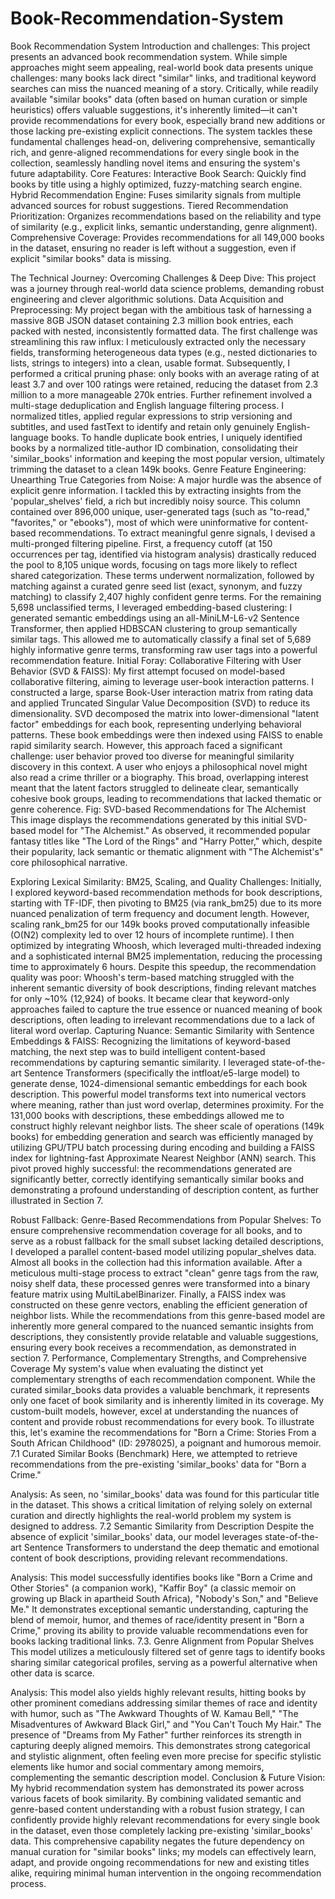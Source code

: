 # Book-Recommendation-System

Book Recommendation System
Introduction and challenges:
This project presents an advanced book recommendation system. While simple approaches might seem appealing, real-world book data presents unique challenges: many books lack direct "similar" links, and traditional keyword searches can miss the nuanced meaning of a story.
Critically, while readily available "similar books" data (often based on human curation or simple heuristics) offers valuable suggestions, it's inherently limited—it can't provide recommendations for every book, especially brand new additions or those lacking pre-existing explicit connections. The system tackles these fundamental challenges head-on, delivering comprehensive, semantically rich, and genre-aligned recommendations for every single book in the collection, seamlessly handling novel items and ensuring the system's future adaptability.
Core Features:
Interactive Book Search: Quickly find books by title using a highly optimized, fuzzy-matching search engine.
Hybrid Recommendation Engine: Fuses similarity signals from multiple advanced sources for robust suggestions.
Tiered Recommendation Prioritization: Organizes recommendations based on the reliability and type of similarity (e.g., explicit links, semantic understanding, genre alignment).
Comprehensive Coverage: Provides recommendations for all 149,000 books in the dataset, ensuring no reader is left without a suggestion, even if explicit "similar books" data is missing.

The Technical Journey: Overcoming Challenges & Deep Dive:
This project was a journey through real-world data science problems, demanding robust engineering and clever algorithmic solutions.
Data Acquisition and Preprocessing:
My project began with the ambitious task of harnessing a massive 8GB JSON dataset containing 2.3 million book entries, each packed with nested, inconsistently formatted data. The first challenge was streamlining this raw influx: I meticulously extracted only the necessary fields, transforming heterogeneous data types (e.g., nested dictionaries to lists, strings to integers) into a clean, usable format. Subsequently, I performed a critical pruning phase: only books with an average rating of at least 3.7 and over 100 ratings were retained, reducing the dataset from 2.3 million to a more manageable 270k entries. Further refinement involved a multi-stage deduplication and English language filtering process. I normalized titles, applied regular expressions to strip versioning and subtitles, and used fastText to identify and retain only genuinely English-language books. To handle duplicate book entries, I uniquely identified books by a normalized title-author ID combination, consolidating their 'similar_books' information and keeping the most popular version, ultimately trimming the dataset to a clean 149k books.
Genre Feature Engineering: Unearthing True Categories from Noise:
A major hurdle was the absence of explicit genre information. I tackled this by extracting insights from the 'popular_shelves' field, a rich but incredibly noisy source. This column contained over 896,000 unique, user-generated tags (such as "to-read," "favorites," or "ebooks"), most of which were uninformative for content-based recommendations. To extract meaningful genre signals, I devised a multi-pronged filtering pipeline. First, a frequency cutoff (at 150 occurrences per tag, identified via histogram analysis) drastically reduced the pool to 8,105 unique words, focusing on tags more likely to reflect shared categorization. These terms underwent normalization, followed by matching against a curated genre seed list (exact, synonym, and fuzzy matching) to classify 2,407 highly confident genre terms. For the remaining 5,698 unclassified terms, I leveraged embedding-based clustering: I generated semantic embeddings using an all-MiniLM-L6-v2 Sentence Transformer, then applied HDBSCAN clustering to group semantically similar tags. This allowed me to automatically classify a final set of 5,689 highly informative genre terms, transforming raw user tags into a powerful recommendation feature.
Initial Foray: Collaborative Filtering with User Behavior (SVD & FAISS):
My first attempt focused on model-based collaborative filtering, aiming to leverage user-book interaction patterns. I constructed a large, sparse Book-User interaction matrix from rating data and applied Truncated Singular Value Decomposition (SVD) to reduce its dimensionality. SVD decomposed the matrix into lower-dimensional "latent factor" embeddings for each book, representing underlying behavioral patterns. These book embeddings were then indexed using FAISS to enable rapid similarity search. However, this approach faced a significant challenge: user behavior proved too diverse for meaningful similarity discovery in this context. A user who enjoys a philosophical novel might also read a crime thriller or a biography. This broad, overlapping interest meant that the latent factors struggled to delineate clear, semantically cohesive book groups, leading to recommendations that lacked thematic or genre coherence. 
Fig: SVD-based Recommendations for The Alchemist
This image displays the recommendations generated by this initial SVD-based model for "The Alchemist." As observed, it recommended popular fantasy titles like "The Lord of the Rings" and "Harry Potter," which, despite their popularity, lack semantic or thematic alignment with "The Alchemist's" core philosophical narrative.


Exploring Lexical Similarity: BM25, Scaling, and Quality Challenges:
Initially, I explored keyword-based recommendation methods for book descriptions, starting with TF-IDF, then pivoting to BM25 (via rank_bm25) due to its more nuanced penalization of term frequency and document length. However, scaling rank_bm25 for our 149k books proved computationally infeasible (O(N2) complexity led to over 12 hours of incomplete runtime). I then optimized by integrating Whoosh, which leveraged multi-threaded indexing and a sophisticated internal BM25 implementation, reducing the processing time to approximately 6 hours. Despite this speedup, the recommendation quality was poor: Whoosh's term-based matching struggled with the inherent semantic diversity of book descriptions, finding relevant matches for only ~10% (12,924) of books. It became clear that keyword-only approaches failed to capture the true essence or nuanced meaning of book descriptions, often leading to irrelevant recommendations due to a lack of literal word overlap. 
Capturing Nuance: Semantic Similarity with Sentence Embeddings & FAISS:
Recognizing the limitations of keyword-based matching, the next step was to build intelligent content-based recommendations by capturing semantic similarity. I leveraged state-of-the-art Sentence Transformers (specifically the intfloat/e5-large model) to generate dense, 1024-dimensional semantic embeddings for each book description. This powerful model transforms text into numerical vectors where meaning, rather than just word overlap, determines proximity. For the 131,000 books with descriptions, these embeddings allowed me to construct highly relevant neighbor lists. The sheer scale of operations (149k books) for embedding generation and search was efficiently managed by utilizing GPU/TPU batch processing during encoding and building a FAISS index for lightning-fast Approximate Nearest Neighbor (ANN) search. This pivot proved highly successful: the recommendations generated are significantly better, correctly identifying semantically similar books and demonstrating a profound understanding of description content, as further illustrated in Section 7.




Robust Fallback: Genre-Based Recommendations from Popular Shelves:
To ensure comprehensive recommendation coverage for all books, and to serve as a robust fallback for the small subset lacking detailed descriptions, I developed a parallel content-based model utilizing popular_shelves data. Almost all books in the collection had this information available. After a meticulous multi-stage process to extract "clean" genre tags from the raw, noisy shelf data, these processed genres were transformed into a binary feature matrix using MultiLabelBinarizer. Finally, a FAISS index was constructed on these genre vectors, enabling the efficient generation of neighbor lists. While the recommendations from this genre-based model are inherently more general compared to the nuanced semantic insights from descriptions, they consistently provide relatable and valuable suggestions, ensuring every book receives a recommendation, as demonstrated in section 7.
Performance, Complementary Strengths, and Comprehensive Coverage
My system's value when evaluating the distinct yet complementary strengths of each recommendation component. While the curated similar_books data provides a valuable benchmark, it represents only one facet of book similarity and is inherently limited in its coverage. My custom-built models, however, excel at understanding the nuances of content and provide robust recommendations for every book.
To illustrate this, let's examine the recommendations for "Born a Crime: Stories From a South African Childhood" (ID: 2978025), a poignant and humorous memoir.
7.1 Curated Similar Books (Benchmark)
Here, we attempted to retrieve recommendations from the pre-existing 'similar_books' data for "Born a Crime."

Analysis: As seen, no 'similar_books' data was found for this particular title in the dataset. This shows a critical limitation of relying solely on external curation and directly highlights the real-world problem my system is designed to address.
7.2 Semantic Similarity from Description
Despite the absence of explicit 'similar_books' data, our model leverages state-of-the-art Sentence Transformers to understand the deep thematic and emotional content of book descriptions, providing relevant recommendations.

Analysis: This model successfully identifies books like "Born a Crime and Other Stories" (a companion work), "Kaffir Boy" (a classic memoir on growing up Black in apartheid South Africa), "Nobody's Son," and "Believe Me." It demonstrates exceptional semantic understanding, capturing the blend of memoir, humor, and themes of race/identity present in "Born a Crime," proving its ability to provide valuable recommendations even for books lacking traditional links.
7.3. Genre Alignment from Popular Shelves
This model utilizes a meticulously filtered set of genre tags to identify books sharing similar categorical profiles, serving as a powerful alternative when other data is scarce.

Analysis: This model also yields highly relevant results, hitting books by other prominent comedians addressing similar themes of race and identity with humor, such as "The Awkward Thoughts of W. Kamau Bell," "The Misadventures of Awkward Black Girl," and "You Can't Touch My Hair." The presence of "Dreams from My Father" further reinforces its strength in capturing deeply aligned memoirs. This demonstrates strong categorical and stylistic alignment, often feeling even more precise for specific stylistic elements like humor and social commentary among memoirs, complementing the semantic description model.
Conclusion & Future Vision:
My hybrid recommendation system has demonstrated its power across various facets of book similarity. By combining validated semantic and genre-based content understanding with a robust fusion strategy, I can confidently provide highly relevant recommendations for every single book in the dataset, even those completely lacking pre-existing 'similar_books' data. This comprehensive capability negates the future dependency on manual curation for "similar books" links; my models can effectively learn, adapt, and provide ongoing recommendations for new and existing titles alike, requiring minimal human intervention in the ongoing recommendation process.
